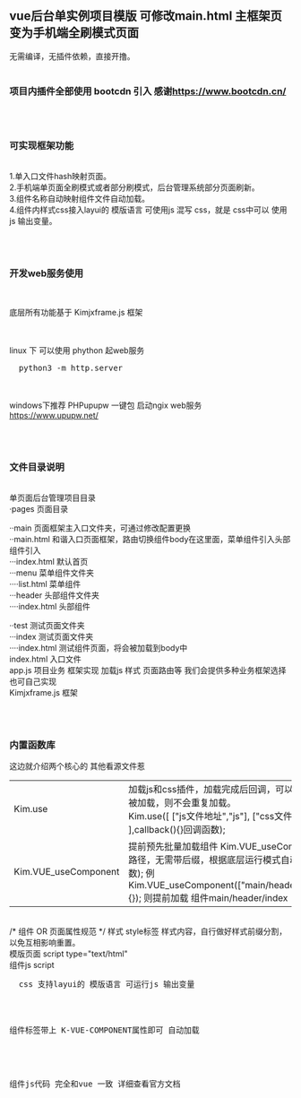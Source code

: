 <h2>vue后台单实例项目模版 可修改main.html 主框架页 变为手机端全刷模式页面</h2>

无需编译，无插件依赖，直接开撸。<br><br>


<h3>
  项目内插件全部使用 bootcdn 引入
  感谢<a href="https://www.bootcdn.cn/" target="_blank">https://www.bootcdn.cn/</a>
</h3>


<br><br>
<h3>可实现框架功能</h3><br>
1.单入口文件hash映射页面。<br>
2.手机端单页面全刷模式或者部分刷模式，后台管理系统部分页面刷新。<br>
3.组件名称自动映射组件文件自动加载。<br>
4.组件内样式css接入layui的 模版语言 可使用js  混写 css，就是 css中可以 使用js 输出变量。


<br><br>
<h3>开发web服务使用</h3><br>

底层所有功能基于 Kimjxframe.js 框架


<br><br>
linux 下 可以使用 phython 起web服务
<pre>
  python3 -m http.server
</pre>


<br><br>
windows下推荐 PHPupupw 一键包 启动ngix web服务<br>
https://www.upupw.net/


<br><br>
<h3>文件目录说明</h3><br>
单页面后台管理项目目录<br>
 ·pages 页面目录<br>

 ··main 页面框架主入口文件夹，可通过修改配置更换<br>
 ··main.html 和谐入口页面框架，路由切换组件body在这里面，菜单组件引入头部组件引入<br>
 ···index.html 默认首页<br>
 ···menu 菜单组件文件夹<br>
 ····list.html 菜单组件<br>
 ···header 头部组件文件夹<br>
 ····index.html 头部组件<br>

 ··test 测试页面文件夹<br>
 ···index 测试页面文件夹<br>
 ····index.html 测试组件页面，将会被加载到body中<br>
index.html 入口文件<br>
app.js 项目业务 框架实现 加载js 样式 页面路由等 我们会提供多种业务框架选择 也可自己实现<br>
Kimjxframe.js 框架<br>


<br><br>
<h3>内置函数库</h3>
这边就介绍两个核心的 其他看源文件惹<br>
<table width="100%">
  <tbody>
    <tr>
      <td>Kim.use</td>
      <td>
        加载js和css插件，加载完成后回调，可以重复使用，如果已经被加载，则不会重复加载。<br>
        Kim.use([
          ["js文件地址","js"],
          ["css文件地址","css"]
        ],callback(){}回调函数);
      </td>
    </tr>
    <tr>
      <td>Kim.VUE_useComponent</td>
      <td>
        提前预先批量加载组件
        Kim.VUE_useComponent(["组件文件路径，无需带后缀，根据底层运行模式自动取"],完成回调函数);
        例Kim.VUE_useComponent(["main/header/index"],function(){});
        则提前加载 组件main/header/index
      </td>
    </tr>
  </tbody>
</table>


<br>
/* 组件 OR 页面属性规范 */
样式     style标签 样式内容，自行做好样式前缀分割，以免互相影响重置。<br>
模版页面 script type="text/html"<br>
组件js   script
<pre>
  css 支持layui的 模版语言 可运行js 输出变量

  <style>
    {{# var color = "#fff"; }}

    .test-class{font-size:100px; color:{{ color }};}
  </style>


  组件标签带上 K-VUE-COMPONENT属性即可 自动加载
  <script type="text/html">
    <div>
      

      <div class="j-common-container-p">
        这里自动引入了 pages/main/header/index.html组件
        <main-header-index K-VUE-COMPONENT v-bind:G="G" v-bind:nav="nav"></main-header-index>

        第二次引入 可重复引入，不要在 组件又嵌套自身 或者 互相嵌套造成死循环
        <main-header-index K-VUE-COMPONENT v-bind:G="G" v-bind:nav="nav"></main-header-index>

        <a href="#" class="test-class">返回默认页</a>

        <div class="j-common-container">
        
        </div>
      </div>
    </div>
  </script>


  组件js代码 完全和vue 一致 详细查看官方文档
  <script>
    Vue.component(__COMPONENT__,{
      props:["G"],

      template:__TEMPLATE__,

      data:function(){
        return {
          
        };
      },

      methods:{

      },

      created:function(){
        
      }
    });
  </script>
</pre>
